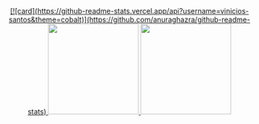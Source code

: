 <div align="center">
  <a href="https://github.com/vinicios-santos">
  [![card](https://github-readme-stats.vercel.app/api?username=vinicios-santos&theme=cobalt)](https://github.com/anuraghazra/github-readme-stats)
  <img height="180em" src="https://github-readme-stats.vercel.app/api?username=vinicios-santos&include_all_commits=true&count_private=true"/>
  <img height="180em" src="https://github-readme-stats.vercel.app/api/top-langs/?username=vinicios-santos&layout=compact&langs_count=7&theme=dracula"/>
</div>
